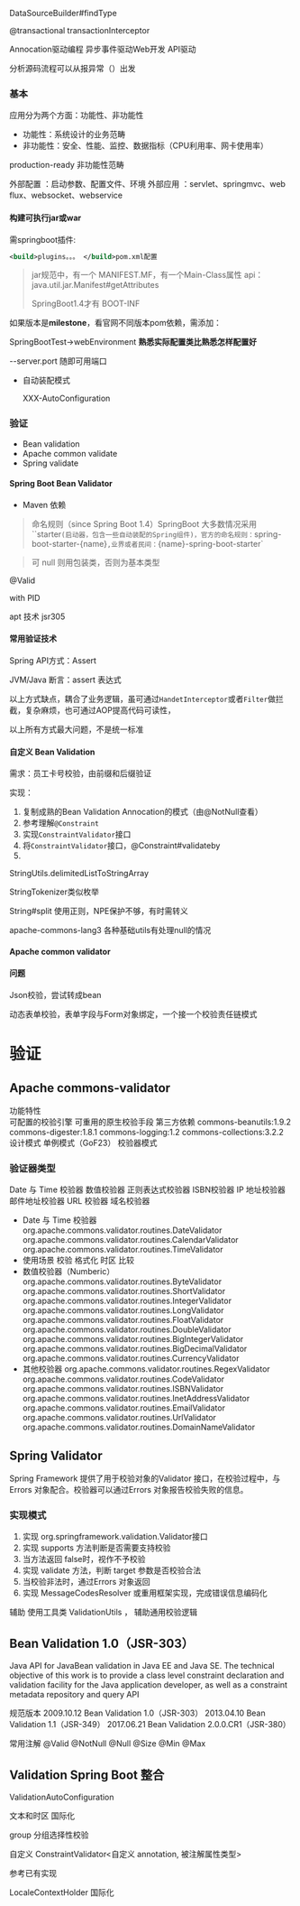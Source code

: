DataSourceBuilder#findType

@transactional
transactionInterceptor

Annocation驱动编程
异步事件驱动Web开发
API驱动


分析源码流程可以从报异常（）出发


### 基本
应用分为两个方面：功能性、非功能性  

* 功能性：系统设计的业务范畴
* 非功能性：安全、性能、监控、数据指标（CPU利用率、网卡使用率）

production-ready  非功能性范畴

外部配置 ：启动参数、配置文件、环境
外部应用 ：servlet、springmvc、web flux、websocket、webservice

#### 构建可执行jar或war

需springboot插件:
```xml
<build>plugins。。。 </build>pom.xml配置
```
>jar规范中，有一个 MANIFEST.MF，有一个Main-Class属性
>api：java.util.jar.Manifest#getAttributes  
>
>SpringBoot1.4才有 BOOT-INF

如果版本是**milestone**，看官网不同版本pom依赖，需添加：

SpringBootTest->webEnvironment
**熟悉实际配置类比熟悉怎样配置好**

--server.port 随即可用端口

* 自动装配模式  

  XXX-AutoConfiguration

### 验证

* Bean validation  
* Apache common validate
* Spring validate 

#### Spring Boot Bean Validator

* Maven 依赖

> 命名规则（since Spring Boot 1.4）SpringBoot 大多数情况采用``starter`(启动器，包含一些自动装配的Spring组件)，官方的命名规则：`spring-boot-starter-{name}`,业界或者民间：`{name}-spring-boot-starter`



> 可 null 则用包装类，否则为基本类型

@Valid

with PID  

apt 技术  jsr305

####  常用验证技术

Spring API方式：Assert 

JVM/Java 断言：assert 表达式

以上方式缺点，耦合了业务逻辑，虽可通过`HandetInterceptor`或者`Filter`做拦截，复杂麻烦，也可通过AOP提高代码可读性，

以上所有方式最大问题，不是统一标准

#### 自定义 Bean Validation

需求：员工卡号校验，由前缀和后缀验证

实现：

1. 复制成熟的Bean Validation Annocation的模式（由@NotNull查看）
2. 参考理解`@Constraint`
3. 实现`ConstraintValidator`接口
4. 将`ConstraintValidator`接口，@Constraint#validateby
5. 



StringUtils.delimitedListToStringArray

StringTokenizer类似枚举

String#split 使用正则，NPE保护不够，有时需转义

apache-commons-lang3  各种基础utils有处理null的情况

####  Apache common validator

#### 问题

Json校验，尝试转成bean  

动态表单校验，表单字段与Form对象绑定，一个接一个校验责任链模式





# 验证

## Apache commons-validator

功能特性	
可配置的校验引擎
可重用的原生校验手段
第三方依赖
commons-beanutils:1.9.2
commons-digester:1.8.1
commons-logging:1.2
commons-collections:3.2.2
设计模式
单例模式（GoF23）
校验器模式

### 验证器类型	

Date 与 Time 校验器
数值校验器
正则表达式校验器
ISBN校验器
IP 地址校验器
邮件地址校验器
URL 校验器
域名校验器

- Date 与 Time 校验器
  org.apache.commons.validator.routines.DateValidator
  org.apache.commons.validator.routines.CalendarValidator
  org.apache.commons.validator.routines.TimeValidator
- 使用场景
  校验
  格式化
  时区
  比较
- 数值校验器（Numberic）
  org.apache.commons.validator.routines.ByteValidator
  org.apache.commons.validator.routines.ShortValidator
  org.apache.commons.validator.routines.IntegerValidator
  org.apache.commons.validator.routines.LongValidator
  org.apache.commons.validator.routines.FloatValidator
  org.apache.commons.validator.routines.DoubleValidator
  org.apache.commons.validator.routines.BigIntegerValidator
  org.apache.commons.validator.routines.BigDecimalValidator
  org.apache.commons.validator.routines.CurrencyValidator
- 其他校验器
  org.apache.commons.validator.routines.RegexValidator
  org.apache.commons.validator.routines.CodeValidator
  org.apache.commons.validator.routines.ISBNValidator
  org.apache.commons.validator.routines.InetAddressValidator
  org.apache.commons.validator.routines.EmailValidator
  org.apache.commons.validator.routines.UrlValidator
  org.apache.commons.validator.routines.DomainNameValidator



## Spring Validator

Spring Framework 提供了用于校验对象的Validator 接口，在校验过程中，与 Errors 对象配合。校验器可以通过Errors 对象报告校验失败的信息。

### 实现模式

1. 实现 org.springframework.validation.Validator接口
2. 实现 supports 方法判断是否需要支持校验
3. 当方法返回 false时，视作不予校验
4. 实现 validate 方法，判断 target 参数是否校验合法
5. 当校验非法时，通过Errors 对象返回
6. 实现 MessageCodesResolver 或重用框架实现，完成错误信息编码化

 辅助
使用工具类 ValidationUtils ， 辅助通用校验逻辑

## Bean Validation 1.0（JSR-303）

Java API for JavaBean validation in Java EE and Java SE. The technical objective of this work is to provide a class level constraint declaration and validation facility for the Java application developer, as well as a constraint metadata repository and query API

规范版本
2009.10.12 Bean Validation 1.0（JSR-303）
2013.04.10 Bean Validation 1.1（JSR-349）
2017.06.21 Bean Validation 2.0.0.CR1（JSR-380）

常用注解
@Valid
@NotNull
@Null
@Size
@Min
@Max

## Validation Spring Boot 整合

ValidationAutoConfiguration





文本和时区 国际化

group 分组选择性校验

自定义 ConstraintValidator<自定义 annotation, 被注解属性类型>

参考已有实现

LocaleContextHolder   国际化